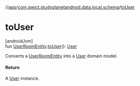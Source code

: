 //[app](../../index.md)/[com.qwict.studyplanetandroid.data.local.schema](index.md)/[toUser](to-user.md)

# toUser

[androidJvm]\
fun [UserRoomEntity](-user-room-entity/index.md).[toUser](to-user.md)(): [User](../com.qwict.studyplanetandroid.domain.model/-user/index.md)

Converts a [UserRoomEntity](-user-room-entity/index.md) into a [User](../com.qwict.studyplanetandroid.domain.model/-user/index.md) domain model.

#### Return

A [User](../com.qwict.studyplanetandroid.domain.model/-user/index.md) instance.
